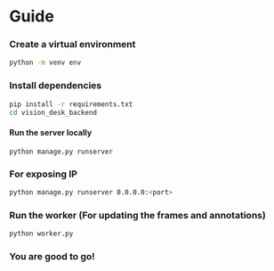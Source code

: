 # Guide

### Create a virtual environment

```bash
python -m venv env
```

### Install dependencies

```bash
pip install -r requirements.txt
cd vision_desk_backend
```

#### Run the server locally
```
python manage.py runserver
```

### For exposing IP
```bash
python manage.py runserver 0.0.0.0:<port>
```

### Run the worker (For updating the frames and annotations)
```bash
python worker.py
```

### You are good to go!
